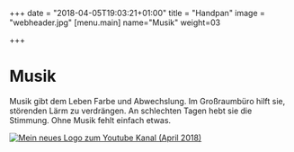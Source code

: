 +++
date = "2018-04-05T19:03:21+01:00"
title = "Handpan"
image = "webheader.jpg"
[menu.main]
    name="Musik"
	weight=03

+++

# Musik

Musik gibt dem Leben Farbe und Abwechslung. Im Großraumbüro hilft sie, störenden Lärm zu verdrängen. An schlechten Tagen hebt sie die Stimmung. Ohne Musik fehlt einfach etwas.

<a target="blank" href="https://www.youtube.com/channel/UCA32-doLKSvjxNldo1wmwkA"><img src="/img/mc-handpan.2018.trans.png" title="Mein neues Logo zum Youtube Kanal (April 2018)" /></a>
